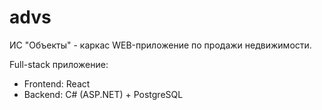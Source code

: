 # advs
ИС "Объекты" - каркас WEB-приложение по продажи недвижимости.

Full-stack приложение:
* Frontend: React
* Backend: C# (ASP.NET) + PostgreSQL
